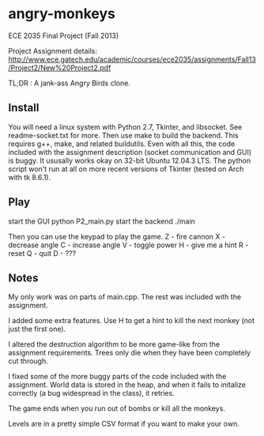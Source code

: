 angry-monkeys
=============

ECE 2035 Final Project (Fall 2013)

Project Assignment details:
http://www.ece.gatech.edu/academic/courses/ece2035/assignments/Fall13/Project2/New%20Project2.pdf

TL;DR : A jank-ass Angry Birds clone. 

Install
-------

You will need a linux system with Python 2.7, Tkinter, and libsocket. See readme-socket.txt for more.
Then use make to build the backend. This requires g++, make, and related buildutils. Even with all this,
the code included with the assignment description (socket communication and GUI) is buggy. It ususally works
okay on 32-bit Ubuntu 12.04.3 LTS. The python script won't run at all on more recent versions of Tkinter
(tested on Arch with tk 8.6.1).


Play
----
start the GUI
  python P2_main.py
start the backend
  ./main

Then you can use the keypad to play the game.
Z - fire cannon
X - decrease angle
C - increase angle
V - toggle power
H - give me a hint
R - reset
Q - quit
D - ???


Notes
-----

My only work was on parts of main.cpp. The rest was included with the assignment.

I added some extra features. Use H to get a hint to kill the next monkey (not just the first one).

I altered the destruction algorithm to be more game-like from the assignment requirements. Trees
only die when they have been completely cut through.

I fixed some of the more buggy parts of the code included with the assignment. World data is stored in the heap,
and when it fails to initalize correctly (a bug widespread in the class), it retries.

The game ends when you run out of bombs or kill all the monkeys.

Levels are in a pretty simple CSV format if you want to make your own.
